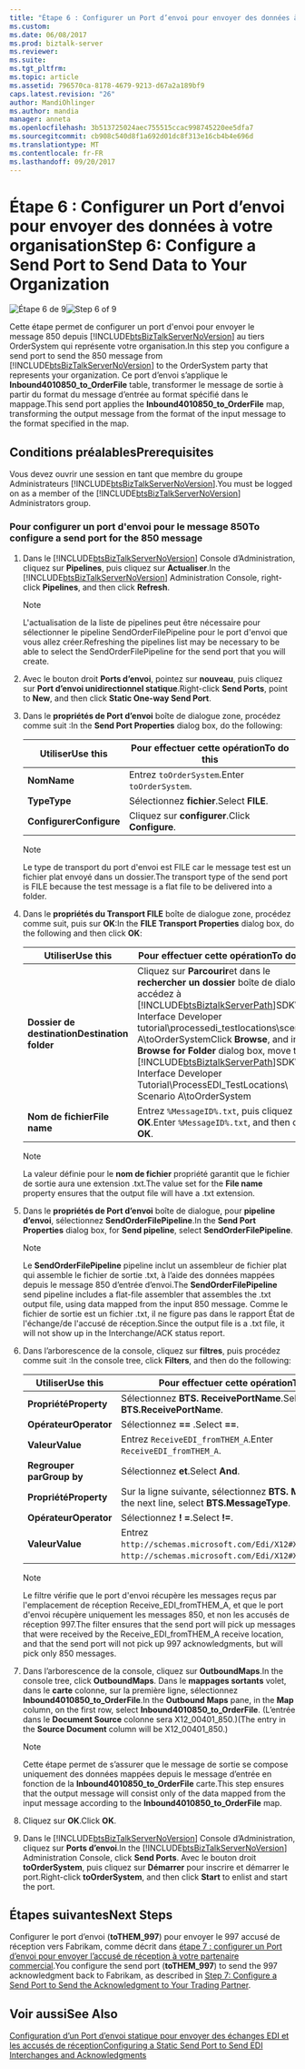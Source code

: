 ```yaml
---
title: "Étape 6 : Configurer un Port d’envoi pour envoyer des données à votre organisation | Documents Microsoft"
ms.custom: 
ms.date: 06/08/2017
ms.prod: biztalk-server
ms.reviewer: 
ms.suite: 
ms.tgt_pltfrm: 
ms.topic: article
ms.assetid: 796570ca-8178-4679-9213-d67a2a189bf9
caps.latest.revision: "26"
author: MandiOhlinger
ms.author: mandia
manager: anneta
ms.openlocfilehash: 3b513725024aec755515ccac998745220ee5dfa7
ms.sourcegitcommit: cb908c540d8f1a692d01dc8f313e16cb4b4e696d
ms.translationtype: MT
ms.contentlocale: fr-FR
ms.lasthandoff: 09/20/2017
---
```

# <a name="step-6-configure-a-send-port-to-send-data-to-your-organization"></a><span data-ttu-id="394f9-102">Étape 6 : Configurer un Port d’envoi pour envoyer des données à votre organisation</span><span class="sxs-lookup"><span data-stu-id="394f9-102">Step 6: Configure a Send Port to Send Data to Your Organization</span></span>
<span data-ttu-id="394f9-103">![Étape 6 de 9](../adapters-and-accelerators/wcf-lob-adapter-sdk/media/step-6of9.gif "Step_6of9")</span><span class="sxs-lookup"><span data-stu-id="394f9-103">![Step 6 of 9](../adapters-and-accelerators/wcf-lob-adapter-sdk/media/step-6of9.gif "Step_6of9")</span></span>  
  
 <span data-ttu-id="394f9-104">Cette étape permet de configurer un port d'envoi pour envoyer le message 850 depuis [!INCLUDE[btsBizTalkServerNoVersion](../includes/btsbiztalkservernoversion-md.md)] au tiers OrderSystem qui représente votre organisation.</span><span class="sxs-lookup"><span data-stu-id="394f9-104">In this step you configure a send port to send the 850 message from [!INCLUDE[btsBizTalkServerNoVersion](../includes/btsbiztalkservernoversion-md.md)] to the OrderSystem party that represents your organization.</span></span> <span data-ttu-id="394f9-105">Ce port d’envoi s’applique le **Inbound4010850_to_OrderFile** table, transformer le message de sortie à partir du format du message d’entrée au format spécifié dans le mappage.</span><span class="sxs-lookup"><span data-stu-id="394f9-105">This send port applies the **Inbound4010850_to_OrderFile** map, transforming the output message from the format of the input message to the format specified in the map.</span></span>  
  
## <a name="prerequisites"></a><span data-ttu-id="394f9-106">Conditions préalables</span><span class="sxs-lookup"><span data-stu-id="394f9-106">Prerequisites</span></span>  
 <span data-ttu-id="394f9-107">Vous devez ouvrir une session en tant que membre du groupe Administrateurs [!INCLUDE[btsBizTalkServerNoVersion](../includes/btsbiztalkservernoversion-md.md)].</span><span class="sxs-lookup"><span data-stu-id="394f9-107">You must be logged on as a member of the [!INCLUDE[btsBizTalkServerNoVersion](../includes/btsbiztalkservernoversion-md.md)] Administrators group.</span></span>  
  
### <a name="to-configure-a-send-port-for-the-850-message"></a><span data-ttu-id="394f9-108">Pour configurer un port d'envoi pour le message 850</span><span class="sxs-lookup"><span data-stu-id="394f9-108">To configure a send port for the 850 message</span></span>  
  
1.  <span data-ttu-id="394f9-109">Dans le [!INCLUDE[btsBizTalkServerNoVersion](../includes/btsbiztalkservernoversion-md.md)] Console d’Administration, cliquez sur **Pipelines**, puis cliquez sur **Actualiser**.</span><span class="sxs-lookup"><span data-stu-id="394f9-109">In the [!INCLUDE[btsBizTalkServerNoVersion](../includes/btsbiztalkservernoversion-md.md)] Administration Console, right-click **Pipelines**, and then click **Refresh**.</span></span>  
  
    > [!NOTE]
    >  <span data-ttu-id="394f9-110">L'actualisation de la liste de pipelines peut être nécessaire pour sélectionner le pipeline SendOrderFilePipeline pour le port d'envoi que vous allez créer.</span><span class="sxs-lookup"><span data-stu-id="394f9-110">Refreshing the pipelines list may be necessary to be able to select the SendOrderFilePipeline for the send port that you will create.</span></span>  
  
2.  <span data-ttu-id="394f9-111">Avec le bouton droit **Ports d’envoi**, pointez sur **nouveau**, puis cliquez sur **Port d’envoi unidirectionnel statique**.</span><span class="sxs-lookup"><span data-stu-id="394f9-111">Right-click **Send Ports**, point to **New**, and then click **Static One-way Send Port**.</span></span>  
  
3.  <span data-ttu-id="394f9-112">Dans le **propriétés de Port d’envoi** boîte de dialogue zone, procédez comme suit :</span><span class="sxs-lookup"><span data-stu-id="394f9-112">In the **Send Port Properties** dialog box, do the following:</span></span>  
  
    |<span data-ttu-id="394f9-113">Utiliser</span><span class="sxs-lookup"><span data-stu-id="394f9-113">Use this</span></span>|<span data-ttu-id="394f9-114">Pour effectuer cette opération</span><span class="sxs-lookup"><span data-stu-id="394f9-114">To do this</span></span>|  
    |--------------|----------------|  
    |<span data-ttu-id="394f9-115">**Nom**</span><span class="sxs-lookup"><span data-stu-id="394f9-115">**Name**</span></span>|<span data-ttu-id="394f9-116">Entrez `toOrderSystem`.</span><span class="sxs-lookup"><span data-stu-id="394f9-116">Enter `toOrderSystem`.</span></span>|  
    |<span data-ttu-id="394f9-117">**Type**</span><span class="sxs-lookup"><span data-stu-id="394f9-117">**Type**</span></span>|<span data-ttu-id="394f9-118">Sélectionnez **fichier**.</span><span class="sxs-lookup"><span data-stu-id="394f9-118">Select **FILE**.</span></span>|  
    |<span data-ttu-id="394f9-119">**Configurer**</span><span class="sxs-lookup"><span data-stu-id="394f9-119">**Configure**</span></span>|<span data-ttu-id="394f9-120">Cliquez sur **configurer**.</span><span class="sxs-lookup"><span data-stu-id="394f9-120">Click **Configure**.</span></span>|  
  
    > [!NOTE]
    >  <span data-ttu-id="394f9-121">Le type de transport du port d'envoi est FILE car le message test est un fichier plat envoyé dans un dossier.</span><span class="sxs-lookup"><span data-stu-id="394f9-121">The transport type of the send port is FILE because the test message is a flat file to be delivered into a folder.</span></span>  
  
4.  <span data-ttu-id="394f9-122">Dans le **propriétés du Transport FILE** boîte de dialogue zone, procédez comme suit, puis sur **OK**:</span><span class="sxs-lookup"><span data-stu-id="394f9-122">In the **FILE Transport Properties** dialog box, do the following and then click **OK**:</span></span>  
  
    |<span data-ttu-id="394f9-123">Utiliser</span><span class="sxs-lookup"><span data-stu-id="394f9-123">Use this</span></span>|<span data-ttu-id="394f9-124">Pour effectuer cette opération</span><span class="sxs-lookup"><span data-stu-id="394f9-124">To do this</span></span>|  
    |--------------|----------------|  
    |<span data-ttu-id="394f9-125">**Dossier de destination**</span><span class="sxs-lookup"><span data-stu-id="394f9-125">**Destination folder**</span></span>|<span data-ttu-id="394f9-126">Cliquez sur **Parcourir**et dans le **rechercher un dossier** boîte de dialogue, accédez à [!INCLUDE[btsBiztalkServerPath](../includes/btsbiztalkserverpath-md.md)]SDK\EDI Interface Developer tutorial\processedi_testlocations\scenario A\toOrderSystem</span><span class="sxs-lookup"><span data-stu-id="394f9-126">Click **Browse**, and in the **Browse for Folder** dialog box, move to [!INCLUDE[btsBiztalkServerPath](../includes/btsbiztalkserverpath-md.md)]SDK\EDI Interface Developer Tutorial\ProcessEDI_TestLocations\ Scenario A\toOrderSystem</span></span>|  
    |<span data-ttu-id="394f9-127">**Nom de fichier**</span><span class="sxs-lookup"><span data-stu-id="394f9-127">**File name**</span></span>|<span data-ttu-id="394f9-128">Entrez `%MessageID%.txt`, puis cliquez sur **OK**.</span><span class="sxs-lookup"><span data-stu-id="394f9-128">Enter `%MessageID%.txt`, and then click **OK**.</span></span>|  
  
    > [!NOTE]
    >  <span data-ttu-id="394f9-129">La valeur définie pour le **nom de fichier** propriété garantit que le fichier de sortie aura une extension .txt.</span><span class="sxs-lookup"><span data-stu-id="394f9-129">The value set for the **File name** property ensures that the output file will have a .txt extension.</span></span>  
  
5.  <span data-ttu-id="394f9-130">Dans le **propriétés de Port d’envoi** boîte de dialogue, pour **pipeline d’envoi**, sélectionnez **SendOrderFilePipeline**.</span><span class="sxs-lookup"><span data-stu-id="394f9-130">In the **Send Port Properties** dialog box, for **Send pipeline**, select **SendOrderFilePipeline**.</span></span>  
  
    > [!NOTE]
    >  <span data-ttu-id="394f9-131">Le **SendOrderFilePipeline** pipeline inclut un assembleur de fichier plat qui assemble le fichier de sortie .txt, à l’aide des données mappées depuis le message 850 d’entrée d’envoi.</span><span class="sxs-lookup"><span data-stu-id="394f9-131">The **SendOrderFilePipeline** send pipeline includes a flat-file assembler that assembles the .txt output file, using data mapped from the input 850 message.</span></span> <span data-ttu-id="394f9-132">Comme le fichier de sortie est un fichier .txt, il ne figure pas dans le rapport État de l'échange/de l'accusé de réception.</span><span class="sxs-lookup"><span data-stu-id="394f9-132">Since the output file is a .txt file, it will not show up in the Interchange/ACK status report.</span></span>  
  
6.  <span data-ttu-id="394f9-133">Dans l’arborescence de la console, cliquez sur **filtres**, puis procédez comme suit :</span><span class="sxs-lookup"><span data-stu-id="394f9-133">In the console tree, click **Filters**, and then do the following:</span></span>  
  
    |<span data-ttu-id="394f9-134">Utiliser</span><span class="sxs-lookup"><span data-stu-id="394f9-134">Use this</span></span>|<span data-ttu-id="394f9-135">Pour effectuer cette opération</span><span class="sxs-lookup"><span data-stu-id="394f9-135">To do this</span></span>|  
    |--------------|----------------|  
    |<span data-ttu-id="394f9-136">**Propriété**</span><span class="sxs-lookup"><span data-stu-id="394f9-136">**Property**</span></span>|<span data-ttu-id="394f9-137">Sélectionnez **BTS. ReceivePortName**.</span><span class="sxs-lookup"><span data-stu-id="394f9-137">Select **BTS.ReceivePortName**.</span></span>|  
    |<span data-ttu-id="394f9-138">**Opérateur**</span><span class="sxs-lookup"><span data-stu-id="394f9-138">**Operator**</span></span>|<span data-ttu-id="394f9-139">Sélectionnez  **==** .</span><span class="sxs-lookup"><span data-stu-id="394f9-139">Select **==**.</span></span>|  
    |<span data-ttu-id="394f9-140">**Valeur**</span><span class="sxs-lookup"><span data-stu-id="394f9-140">**Value**</span></span>|<span data-ttu-id="394f9-141">Entrez `ReceiveEDI_fromTHEM_A`.</span><span class="sxs-lookup"><span data-stu-id="394f9-141">Enter `ReceiveEDI_fromTHEM_A`.</span></span>|  
    |<span data-ttu-id="394f9-142">**Regrouper par**</span><span class="sxs-lookup"><span data-stu-id="394f9-142">**Group by**</span></span>|<span data-ttu-id="394f9-143">Sélectionnez **et**.</span><span class="sxs-lookup"><span data-stu-id="394f9-143">Select **And**.</span></span>|  
    |<span data-ttu-id="394f9-144">**Propriété**</span><span class="sxs-lookup"><span data-stu-id="394f9-144">**Property**</span></span>|<span data-ttu-id="394f9-145">Sur la ligne suivante, sélectionnez **BTS. MessageType**.</span><span class="sxs-lookup"><span data-stu-id="394f9-145">On the next line, select **BTS.MessageType**.</span></span>|  
    |<span data-ttu-id="394f9-146">**Opérateur**</span><span class="sxs-lookup"><span data-stu-id="394f9-146">**Operator**</span></span>|<span data-ttu-id="394f9-147">Sélectionnez **! =**.</span><span class="sxs-lookup"><span data-stu-id="394f9-147">Select **!=**.</span></span>|  
    |<span data-ttu-id="394f9-148">**Valeur**</span><span class="sxs-lookup"><span data-stu-id="394f9-148">**Value**</span></span>|<span data-ttu-id="394f9-149">Entrez `http://schemas.microsoft.com/Edi/X12#X12_997_Root`.</span><span class="sxs-lookup"><span data-stu-id="394f9-149">Enter `http://schemas.microsoft.com/Edi/X12#X12_997_Root`.</span></span>|  
  
    > [!NOTE]
    >  <span data-ttu-id="394f9-150">Le filtre vérifie que le port d'envoi récupère les messages reçus par l'emplacement de réception Receive_EDI_fromTHEM_A, et que le port d'envoi récupère uniquement les messages 850, et non les accusés de réception 997.</span><span class="sxs-lookup"><span data-stu-id="394f9-150">The filter ensures that the send port will pick up messages that were received by the Receive_EDI_fromTHEM_A receive location, and that the send port will not pick up 997 acknowledgments, but will pick only 850 messages.</span></span>  
  
7.  <span data-ttu-id="394f9-151">Dans l’arborescence de la console, cliquez sur **OutboundMaps**.</span><span class="sxs-lookup"><span data-stu-id="394f9-151">In the console tree, click **OutboundMaps**.</span></span> <span data-ttu-id="394f9-152">Dans le **mappages sortants** volet, dans le **carte** colonne, sur la première ligne, sélectionnez **Inbound4010850_to_OrderFile**.</span><span class="sxs-lookup"><span data-stu-id="394f9-152">In the **Outbound Maps** pane, in the **Map** column, on the first row, select **Inbound4010850_to_OrderFile**.</span></span> <span data-ttu-id="394f9-153">(L’entrée dans le **Document Source** colonne sera X12_00401_850.)</span><span class="sxs-lookup"><span data-stu-id="394f9-153">(The entry in the **Source Document** column will be X12_00401_850.)</span></span>  
  
    > [!NOTE]
    >  <span data-ttu-id="394f9-154">Cette étape permet de s’assurer que le message de sortie se compose uniquement des données mappées depuis le message d’entrée en fonction de la **Inbound4010850_to_OrderFile** carte.</span><span class="sxs-lookup"><span data-stu-id="394f9-154">This step ensures that the output message will consist only of the data mapped from the input message according to the **Inbound4010850_to_OrderFile** map.</span></span>  
  
8.  <span data-ttu-id="394f9-155">Cliquez sur **OK**.</span><span class="sxs-lookup"><span data-stu-id="394f9-155">Click **OK**.</span></span>  
  
9. <span data-ttu-id="394f9-156">Dans le [!INCLUDE[btsBizTalkServerNoVersion](../includes/btsbiztalkservernoversion-md.md)] Console d’Administration, cliquez sur **Ports d’envoi**.</span><span class="sxs-lookup"><span data-stu-id="394f9-156">In the [!INCLUDE[btsBizTalkServerNoVersion](../includes/btsbiztalkservernoversion-md.md)] Administration Console, click **Send Ports**.</span></span> <span data-ttu-id="394f9-157">Avec le bouton droit **toOrderSystem**, puis cliquez sur **Démarrer** pour inscrire et démarrer le port.</span><span class="sxs-lookup"><span data-stu-id="394f9-157">Right-click **toOrderSystem**, and then click **Start** to enlist and start the port.</span></span>  
  
## <a name="next-steps"></a><span data-ttu-id="394f9-158">Étapes suivantes</span><span class="sxs-lookup"><span data-stu-id="394f9-158">Next Steps</span></span>  
 <span data-ttu-id="394f9-159">Configurer le port d’envoi (**toTHEM_997**) pour envoyer le 997 accusé de réception vers Fabrikam, comme décrit dans [étape 7 : configurer un Port d’envoi pour envoyer l’accusé de réception à votre partenaire commercial](../core/step-7-configure-a-send-port-to-send-the-acknowledgment-to-trading-partner.md).</span><span class="sxs-lookup"><span data-stu-id="394f9-159">You configure the send port (**toTHEM_997**) to send the 997 acknowledgment back to Fabrikam, as described in [Step 7: Configure a Send Port to Send the Acknowledgment to Your Trading Partner](../core/step-7-configure-a-send-port-to-send-the-acknowledgment-to-trading-partner.md).</span></span>  
  
## <a name="see-also"></a><span data-ttu-id="394f9-160">Voir aussi</span><span class="sxs-lookup"><span data-stu-id="394f9-160">See Also</span></span>  
 [<span data-ttu-id="394f9-161">Configuration d’un Port d’envoi statique pour envoyer des échanges EDI et les accusés de réception</span><span class="sxs-lookup"><span data-stu-id="394f9-161">Configuring a Static Send Port to Send EDI Interchanges and Acknowledgments</span></span>](../core/configuring-a-static-send-port-to-send-edi-interchanges-and-acknowledgments.md)